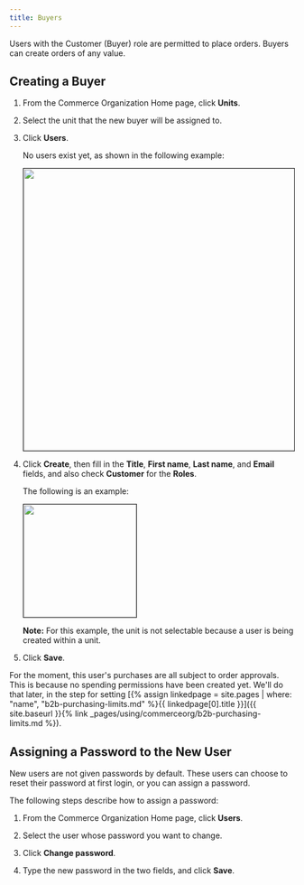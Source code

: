```yaml
---
title: Buyers
---
```


Users with the Customer (Buyer) role are permitted to place orders. Buyers can create orders of any value.

## Creating a Buyer

1. From the Commerce Organization Home page, click **Units**.

2. Select the unit that the new buyer will be assigned to.

3. Click **Users**.

   No users exist yet, as shown in the following example:

   <img src="{{ site.baseurl }}/assets/images/commerceorg/unit_hh-1a.png" alt="" width="500" border="1px" />

4. Click **Create**, then fill in the **Title**, **First name**, **Last name**, and **Email** fields, and also check **Customer** for the **Roles**.

   The following is an example:

   <img src="{{ site.baseurl }}/assets/images/commerceorg/unit_hh-1b-createuser.png" alt="" width="200" border="1px" />

   **Note:** For this example, the unit is not selectable because a user is being created within a unit.

5. Click **Save**.

For the moment, this user's purchases are all subject to order approvals. This is because no spending permissions have been created yet. We'll do that later, in the step for setting [{% assign linkedpage = site.pages | where: "name", "b2b-purchasing-limits.md" %}{{ linkedpage[0].title }}]({{ site.baseurl }}{% link _pages/using/commerceorg/b2b-purchasing-limits.md %}).

## Assigning a Password to the New User

New users are not given passwords by default. These users can choose to reset their password at first login, or you can assign a password.

The following steps describe how to assign a password:

1. From the Commerce Organization Home page, click **Users**.

2. Select the user whose password you want to change.

3. Click **Change password**.

4. Type the new password in the two fields, and click **Save**.

